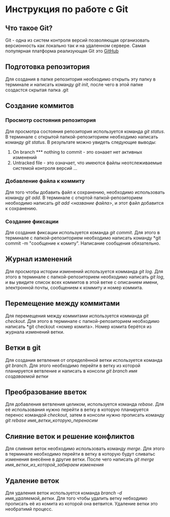 # Инструкция по работе с Git

## Что  такое Git?
Git - одна из систем контроля версий позволяющая организовать версионность как локально так и на удаленном сервере. Самая популярная платформа реализующая Git это [GitHub](https://github.com)


## Подготовка репозитория
Для создания в папке репозитория необходимо открыть эту папку в терминале и написать команду *git init*, после чего в этой папке создастся скрытая папка .git

## Создание коммитов

### Просмотр состояния репозитория
Для просмотра состояния репозитория используется команда *git status*. В терминале с открытой папкой-репозиторием необходимо написать команду *git status*. В результате можно увидеть следующие выводы:
1. On branch *** nothing to commit - это ознаает нет активных изменений
2. Untracked file - это означает, что имеются файлы неотслеживаемые системой контроля версий
...

### Добавление файла к коммиту
Для того чтобы добавить файл к сохранению, необходимо использовать команду *git add*. В терминале с откртой папкой-репозиторием необходимо написать *git add <название файла>*, и этот файл добавится к сохранению.

### Создание фиксации
Для создания фиксации используется команда *git commit*. Для этого в терминале с папкой-репозиторием необходимо написать команду *git commit -m "сообщение к комиту". Написание сообщения обязательно.

## Журнал изменений
Для просмотра истории изменений используется комманда *git log*. Для этого в терминале с папкой-репозиторием необходимо написать *git log*, и вы увидите список всех коммитов в этой ветке с описанием имени, электронной почты, сообщением к коммиту и номер коммита.

## Перемещение между коммитами
Для перемещения между коммитами используется комманда *git checkout*. Для этого в терминале с папкой-репозиторием необходимо написать *git checkout <номер комита>. Номер комита берётся из журнала изменений ветки.

## Ветки в git
Для создания ветвления от определённой ветки используется команда *git branch*. Для этого необходимо перейти в ветку из которой планируется ветвление и написать в консоли *git branch имя создаваемой ветки*

## Преобразование вветок
Для добавления ветвления целиком, используется команда *rebase*. Для её использования нужно перейти в ветку в которую планируется перенос командой *checkout*, затем в консоли нужно прописать команду *git rebase имя_ветки_которую_переносим* 

## Слияние веток и решение конфликтов
Для слияния веток необходимо использовать команду *merge*. Для этого в терминале необходимо перейти в ветку в которую будут сливатьс изменения внесённе в другие ветки. После чего написать *git merge имя_ветки_из_которой_забираем изменения* 

## Удаление веток
Для удаления веток используется команда *branch -d имя_удаляемой_ветки*. Для того чтобы удалить ветку небходимо прописать её из комита из которой она ветвится. Удаление ветки это необратимй процесс.
